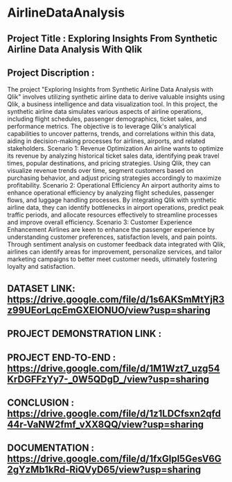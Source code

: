 # AirlineDataAnalysis
## Project Title : Exploring Insights From Synthetic Airline Data Analysis With Qlik

## Project Discription :

The project "Exploring Insights from Synthetic Airline Data Analysis with Qlik" involves utilizing synthetic airline data to derive valuable insights using Qlik, a business intelligence and data visualization tool. 
In this project, the synthetic airline data simulates various aspects of airline operations, including flight schedules, passenger demographics, ticket sales, and performance metrics. The objective is to leverage Qlik's analytical capabilities to uncover patterns, trends, and correlations within this data, aiding in decision-making processes for airlines, airports, and related stakeholders.
Scenario 1: Revenue Optimization
An airline wants to optimize its revenue by analyzing historical ticket sales data, identifying peak travel times, popular destinations, and pricing strategies. Using Qlik, they can visualize revenue trends over time, segment customers based on purchasing behavior, and adjust pricing strategies accordingly to maximize profitability.
Scenario 2: Operational Efficiency
An airport authority aims to enhance operational efficiency by analyzing flight schedules, passenger flows, and luggage handling processes. By integrating Qlik with synthetic airline data, they can identify bottlenecks in airport operations, predict peak traffic periods, and allocate resources effectively to streamline processes and improve overall efficiency.
Scenario 3: Customer Experience Enhancement
Airlines are keen to enhance the passenger experience by understanding customer preferences, satisfaction levels, and pain points. Through sentiment analysis on customer feedback data integrated with Qlik, airlines can identify areas for improvement, personalize services, and tailor marketing campaigns to better meet customer needs, ultimately fostering loyalty and satisfaction.

## DATASET LINK: https://drive.google.com/file/d/1s6AKSmMtYjR3z99UEorLqcEmGXElONUO/view?usp=sharing


## PROJECT DEMONSTRATION LINK :

## PROJECT END-TO-END :   https://drive.google.com/file/d/1M1Wzt7_uzg54KrDGFFzYy7-_0W5QDgD_/view?usp=sharing
       
## CONCLUSION         :   https://drive.google.com/file/d/1z1LDCfsxn2qfd44r-VaNW2fmf_vXX8QQ/view?usp=sharing


## DOCUMENTATION  :  https://drive.google.com/file/d/1fxGlpl5GesV6G2gYzMb1kRd-RiQVyD65/view?usp=sharing




